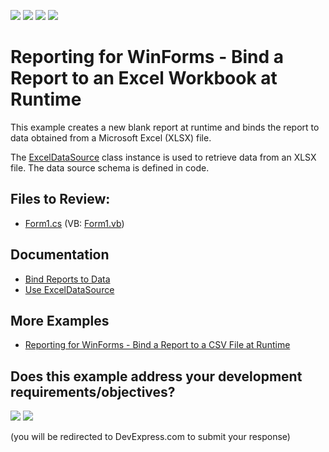 <!-- default badges list -->
![](https://img.shields.io/endpoint?url=https://codecentral.devexpress.com/api/v1/VersionRange/128598617/23.1.3%2B)
[![](https://img.shields.io/badge/Open_in_DevExpress_Support_Center-FF7200?style=flat-square&logo=DevExpress&logoColor=white)](https://supportcenter.devexpress.com/ticket/details/T311954)
[![](https://img.shields.io/badge/📖_How_to_use_DevExpress_Examples-e9f6fc?style=flat-square)](https://docs.devexpress.com/GeneralInformation/403183)
[![](https://img.shields.io/badge/💬_Leave_Feedback-feecdd?style=flat-square)](#does-this-example-address-your-development-requirementsobjectives)
<!-- default badges end -->
# Reporting for WinForms - Bind a Report to an Excel Workbook at Runtime

This example creates a new blank report at runtime and binds the report to data obtained from a Microsoft Excel (XLSX) file.

The [ExcelDataSource](https://docs.devexpress.com/CoreLibraries/DevExpress.DataAccess.Excel.ExcelDataSource) class instance is used to retrieve data from an XLSX file. The data source schema is defined in code.

## Files to Review:

* [Form1.cs](./CS/BindingReportToExcelWorkbook/Form1.cs) (VB: [Form1.vb](./VB/BindingReportToExcelWorkbook/Form1.vb))

## Documentation

- [Bind Reports to Data](https://docs.devexpress.com/XtraReports/15034/detailed-guide-to-devexpress-reporting/bind-reports-to-data)
- [Use ExcelDataSource](https://docs.devexpress.com/CoreLibraries/403660/devexpress-data-library/data-sources/use-excel-data-source)

## More Examples

- [Reporting for WinForms - Bind a Report to a CSV File at Runtime](https://github.com/DevExpress-Examples/reporting-winforms-bind-to-csv-file)

<!-- feedback -->
## Does this example address your development requirements/objectives?

[<img src="https://www.devexpress.com/support/examples/i/yes-button.svg"/>](https://www.devexpress.com/support/examples/survey.xml?utm_source=github&utm_campaign=reporting-winforms-bind-excel-runtime&~~~was_helpful=yes) [<img src="https://www.devexpress.com/support/examples/i/no-button.svg"/>](https://www.devexpress.com/support/examples/survey.xml?utm_source=github&utm_campaign=reporting-winforms-bind-excel-runtime&~~~was_helpful=no)

(you will be redirected to DevExpress.com to submit your response)
<!-- feedback end -->
